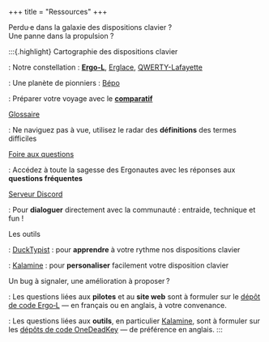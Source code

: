 +++
title = "Ressources"
+++

Perdu·e dans la galaxie des dispositions clavier ?<br>
Une panne dans la propulsion ?

:::{.highlight}
Cartographie des dispositions clavier

: Notre constellation : **[Ergo‑L](/presentation)**, [Erglace](/erglace), [QWERTY-Lafayette](/lafayette)

: Une planète de pionniers : [Bépo](/bepo)

: Préparer votre voyage avec le **[comparatif](/alternatives#tableau-comparatif)**

[Glossaire](/glossaire)

: Ne naviguez pas à vue, utilisez le radar des **définitions** des termes difficiles

[Foire aux questions](/faq)

: Accédez à toute la sagesse des Ergonautes avec les réponses aux **questions
fréquentes**

[Serveur Discord](https://discord.gg/5xR5K3nAFX)

: Pour **dialoguer** directement avec la communauté : entraide, technique et fun !

Les outils

: [DuckTypist](/dactylo) : pour **apprendre** à votre rythme nos dispositions
clavier

: [Kalamine] : pour **personaliser** facilement votre disposition clavier

Un bug à signaler, une amélioration à proposer ?

: Les questions liées aux **pilotes** et au **site web** sont à formuler sur le
[dépôt de code Ergo‑L](https://github.com/Nuclear-Squid/ErgoL) — en français ou
en anglais, à votre convenance.

: Les questions liées aux **outils**, en particulier [Kalamine], sont à formuler
sur les [dépôts de code OneDeadKey](https://github.com/OneDeadKey) — de préférence
en anglais. 
:::

[Kalamine]: https://github.com/OneDeadKey/kalamine